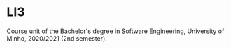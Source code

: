 # LI3
Course unit of the Bachelor's degree in Software Engineering, University of Minho, 2020/2021 (2nd semester).
